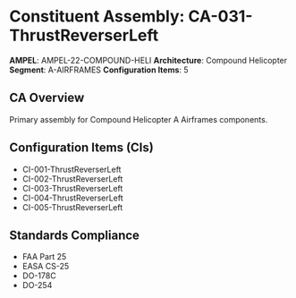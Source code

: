# Constituent Assembly: CA-031-ThrustReverserLeft

**AMPEL**: AMPEL-22-COMPOUND-HELI
**Architecture**: Compound Helicopter
**Segment**: A-AIRFRAMES
**Configuration Items**: 5

## CA Overview
Primary assembly for Compound Helicopter A Airframes components.

## Configuration Items (CIs)
- CI-001-ThrustReverserLeft
- CI-002-ThrustReverserLeft
- CI-003-ThrustReverserLeft
- CI-004-ThrustReverserLeft
- CI-005-ThrustReverserLeft

## Standards Compliance
- FAA Part 25
- EASA CS-25
- DO-178C
- DO-254
